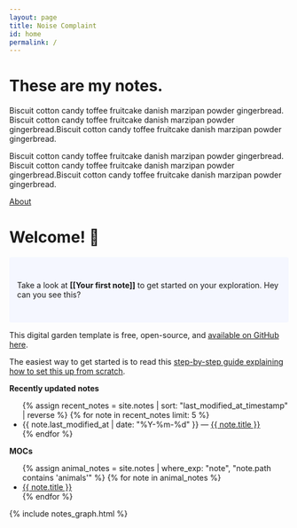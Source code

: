 ```yaml
---
layout: page
title: Noise Complaint
id: home
permalink: /
---
```


 <div class="content">
          <div class="content-body">
            <h1 class="u-text-h1">These are my notes.</h1>
            <p>Biscuit cotton candy toffee fruitcake danish marzipan powder gingerbread. Biscuit cotton candy toffee fruitcake danish marzipan powder gingerbread.Biscuit cotton candy toffee fruitcake danish marzipan powder gingerbread.</p>
            <div class="blockquote">
              <p>Biscuit cotton candy toffee fruitcake danish marzipan powder gingerbread. Biscuit cotton candy toffee fruitcake danish marzipan powder gingerbread.Biscuit cotton candy toffee fruitcake danish marzipan powder gingerbread.</p>
            </div>
            <a href="/about" class="button w-inline-block">
              <div class="button-label">About</div><img src="images/arrow.svg" loading="lazy" alt="" class="button-image">
            </a>
          </div>
          <div class="scattered-wrap"><img src="images/cutunseen-histories-MfkVwVm1K0w-unsplash-1.png" loading="lazy" sizes="(max-width: 767px) 125.82785034179688px, 16vw" srcset="images/cutunseen-histories-MfkVwVm1K0w-unsplash-1.png 500w, images/cutunseen-histories-MfkVwVm1K0w-unsplash-1.png 800w, images/cutunseen-histories-MfkVwVm1K0w-unsplash-1.png 1080w, images/cutunseen-histories-MfkVwVm1K0w-unsplash-1.png 1600w, images/cutunseen-histories-MfkVwVm1K0w-unsplash-1.png 2000w, images/cutunseen-histories-MfkVwVm1K0w-unsplash-1.png 2831w" alt="" class="scattered-image is-1"><img src="images/cutunseen-histories-MfkVwVm1K0w-unsplash-1.png" loading="lazy" sizes="(max-width: 767px) 128.48175048828125px, 17vw" srcset="images/cutunseen-histories-MfkVwVm1K0w-unsplash-1.png 500w, images/cutunseen-histories-MfkVwVm1K0w-unsplash-1.png 800w, images/cutunseen-histories-MfkVwVm1K0w-unsplash-1.png 1080w, images/cutunseen-histories-MfkVwVm1K0w-unsplash-1.png 1600w, images/cutunseen-histories-MfkVwVm1K0w-unsplash-1.png 2000w, images/cutunseen-histories-MfkVwVm1K0w-unsplash-1.png 2831w" alt="" class="scattered-image is-2"><img src="images/cutunseen-histories-MfkVwVm1K0w-unsplash-1.png" loading="lazy" sizes="(max-width: 479px) 128.48175048828125px, (max-width: 767px) 27vw, 17vw" srcset="images/cutunseen-histories-MfkVwVm1K0w-unsplash-1.png 500w, images/cutunseen-histories-MfkVwVm1K0w-unsplash-1.png 800w, images/cutunseen-histories-MfkVwVm1K0w-unsplash-1.png 1080w, images/cutunseen-histories-MfkVwVm1K0w-unsplash-1.png 1600w, images/cutunseen-histories-MfkVwVm1K0w-unsplash-1.png 2000w, images/cutunseen-histories-MfkVwVm1K0w-unsplash-1.png 2831w" alt="" class="scattered-image is-3"><img src="images/cutunseen-histories-MfkVwVm1K0w-unsplash-1.png" loading="lazy" sizes="(max-width: 991px) 136.2054443359375px, 18vw" srcset="images/cutunseen-histories-MfkVwVm1K0w-unsplash-1.png 500w, images/cutunseen-histories-MfkVwVm1K0w-unsplash-1.png 800w, images/cutunseen-histories-MfkVwVm1K0w-unsplash-1.png 1080w, images/cutunseen-histories-MfkVwVm1K0w-unsplash-1.png 1600w, images/cutunseen-histories-MfkVwVm1K0w-unsplash-1.png 2000w, images/cutunseen-histories-MfkVwVm1K0w-unsplash-1.png 2831w" alt="" class="scattered-image is-4"></div>
        </div>

# Welcome! 🌱

<p style="padding: 3em 1em; background: #f5f7ff; border-radius: 4px;">
  Take a look at <span style="font-weight: bold">[[Your first note]]</span> to get started on your exploration. Hey can you see this?
</p>

This digital garden template is free, open-source, and [available on GitHub here](https://github.com/maximevaillancourt/digital-garden-jekyll-template).

The easiest way to get started is to read this [step-by-step guide explaining how to set this up from scratch](https://maximevaillancourt.com/blog/setting-up-your-own-digital-garden-with-jekyll).

<strong>Recently updated notes</strong>

<ul>
  {% assign recent_notes = site.notes | sort: "last_modified_at_timestamp" | reverse %}
  {% for note in recent_notes limit: 5 %}
    <li>
      {{ note.last_modified_at | date: "%Y-%m-%d" }} — <a class="internal-link" href="{{ site.baseurl }}{{ note.url }}">{{ note.title }}</a>
    </li>
  {% endfor %}
</ul>

<strong>MOCs</strong>

<ul>
  {% assign animal_notes = site.notes | where_exp: "note", "note.path contains 'animals'" %}
  {% for note in animal_notes %}
    <li>
      <a class="internal-link" href="{{ site.baseurl }}{{ note.url }}">{{ note.title }}</a>
    </li>
  {% endfor %}
</ul>

{% include notes_graph.html %} 


<style>
  .wrapper {
    max-width: 46em;
  }
</style>
